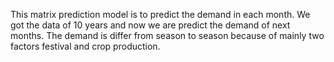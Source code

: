 This matrix prediction model is to predict the demand in each month.
We got the data of 10 years and now we are predict the demand of next months.
The demand is differ from season to season because of mainly two factors festival and crop production. 
